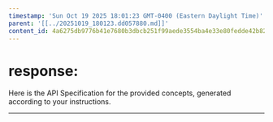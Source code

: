```yaml
---
timestamp: 'Sun Oct 19 2025 18:01:23 GMT-0400 (Eastern Daylight Time)'
parent: '[[../20251019_180123.dd057880.md]]'
content_id: 4a6275db9776b41e7680b3dbcb251f99aede3554ba4e33e80fedde42b8208764
---
```


# response:

Here is the API Specification for the provided concepts, generated according to your instructions.

***
